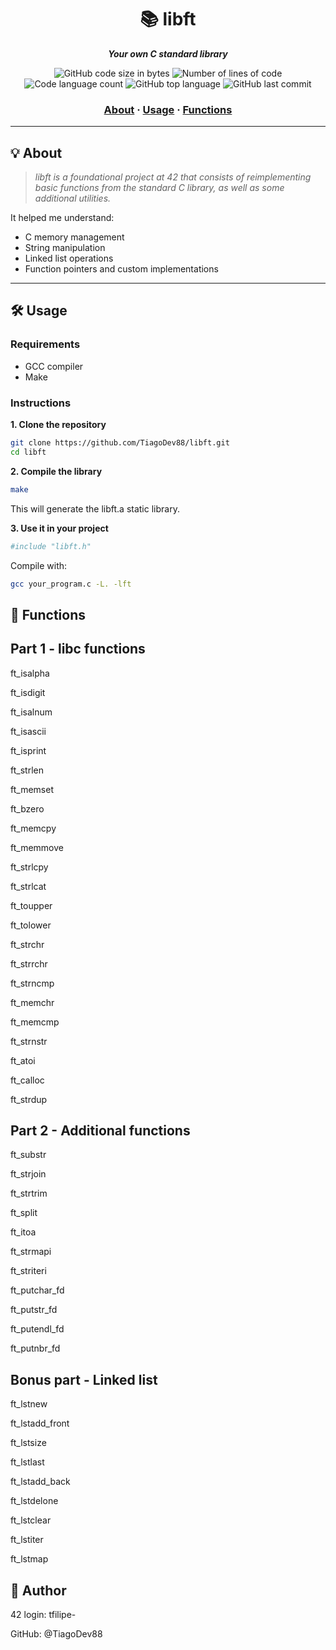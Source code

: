 <h1 align="center">
	📚 libft
</h1>

<p align="center">
	<b><i>Your own C standard library</i></b><br>
</p>

<p align="center">
	<img alt="GitHub code size in bytes" src="https://img.shields.io/github/languages/code-size/TiagoDev88/libft?color=lightblue" />
	<img alt="Number of lines of code" src="https://img.shields.io/tokei/lines/github/TiagoDev88/libft?color=critical" />
	<img alt="Code language count" src="https://img.shields.io/github/languages/count/TiagoDev88/libft?color=yellow" />
	<img alt="GitHub top language" src="https://img.shields.io/github/languages/top/TiagoDev88/libft?color=blue" />
	<img alt="GitHub last commit" src="https://img.shields.io/github/last-commit/TiagoDev88/libft?color=green" />
</p>

<h3 align="center">
	<a href="#️-about">About</a>
	<span> · </span>
	<a href="#️-usage">Usage</a>
	<span> · </span>
	<a href="#-functions">Functions</a>
</h3>

---

## 💡 About

> _libft is a foundational project at 42 that consists of reimplementing basic functions from the standard C library, as well as some additional utilities._

It helped me understand:
- C memory management
- String manipulation
- Linked list operations
- Function pointers and custom implementations

---

## 🛠️ Usage

### Requirements

- GCC compiler
- Make

### Instructions

**1. Clone the repository**

```bash
git clone https://github.com/TiagoDev88/libft.git
cd libft
```
**2. Compile the library**

```bash
make
```
This will generate the libft.a static library.

**3. Use it in your project**

```bash
#include "libft.h"
```
Compile with:

```bash
gcc your_program.c -L. -lft
```

## 🧩 Functions
## **Part 1 - libc functions**

ft_isalpha

ft_isdigit

ft_isalnum

ft_isascii

ft_isprint

ft_strlen

ft_memset

ft_bzero

ft_memcpy

ft_memmove

ft_strlcpy

ft_strlcat

ft_toupper

ft_tolower

ft_strchr

ft_strrchr

ft_strncmp

ft_memchr

ft_memcmp

ft_strnstr

ft_atoi

ft_calloc

ft_strdup

## **Part 2 - Additional functions**

ft_substr

ft_strjoin

ft_strtrim

ft_split

ft_itoa

ft_strmapi

ft_striteri

ft_putchar_fd

ft_putstr_fd

ft_putendl_fd

ft_putnbr_fd

## **Bonus part - Linked list**

ft_lstnew

ft_lstadd_front

ft_lstsize

ft_lstlast

ft_lstadd_back

ft_lstdelone

ft_lstclear

ft_lstiter

ft_lstmap

## **👤 Author**
42 login: tfilipe-

GitHub: @TiagoDev88
